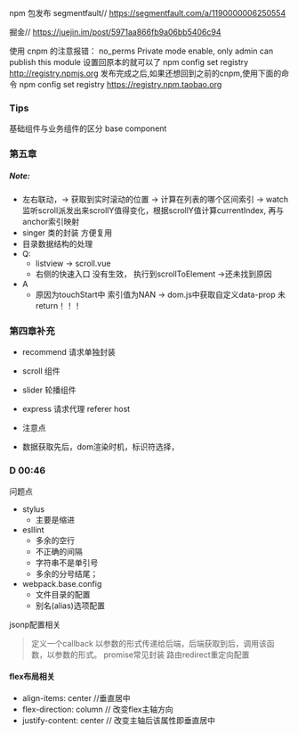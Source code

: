 npm   包发布
segmentfault// https://segmentfault.com/a/1190000006250554

掘金// https://juejin.im/post/5971aa866fb9a06bb5406c94

使用 cnpm 的注意报错：
no_perms Private mode enable, only admin can publish this module
设置回原本的就可以了
npm config set registry http://registry.npmjs.org 
发布完成之后,如果还想回到之前的cnpm,使用下面的命令
npm config set registry https://registry.npm.taobao.org


### Tips
基础组件与业务组件的区分  base component



### 第五章
##### Note:
- 左右联动，-> 获取到实时滚动的位置 -> 计算在列表的哪个区间索引 ->
watch 监听scroll派发出来scrollY值得变化，根据scrollY值计算currentIndex, 再与anchor索引映射
- singer 类的封装 方便复用
- 目录数据结构的处理
- Q:
  - listview -> scroll.vue  
  - 右侧的快速入口 没有生效， 执行到scrollToElement  ->还未找到原因
- A
  - 原因为touchStart中 索引值为NAN  -> dom.js中获取自定义data-prop 未return！！！

###  第四章补充
- recommend 请求单独封装
- scroll 组件 
- slider 轮播组件
- express 请求代理 referer host

- 注意点 
 - 数据获取先后，dom渲染时机，标识符选择，

### D 00:46

问题点
- stylus 
   - 主要是缩进
- esllint 
   - 多余的空行
   - 不正确的间隔
   - 字符串不是单引号
   - 多余的分号结尾；
- webpack.base.config
   - 文件目录的配置
   - 别名(alias)选项配置




jsonp配置相关
> 定义一个callback 以参数的形式传递给后端，后端获取到后，调用该函数，以参数的形式。
promise常见封装
路由redirect重定向配置

#### flex布局相关
- align-items: center //垂直居中
- flex-direction: column // 改变flex主轴方向
- justify-content: center  // 改变主轴后该属性即垂直居中




